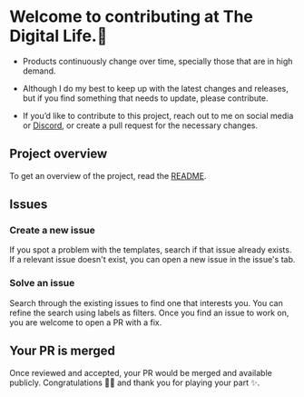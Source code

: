 # Welcome to contributing at The Digital Life.🤝

- Products continuously change over time, specially those that are in high demand.

- Although I do my best to keep up with the latest changes and releases, but if you find something that needs to update, please contribute.

- If you’d like to contribute to this project, reach out to me on social media or [Discord](https://khulnasoft.de/discord), or create a pull request for the necessary changes.

## Project overview

To get an overview of the project, read the [README](https://github.com/KhulnaSoft/boilerplates#readme).

## Issues

### Create a new issue

If you spot a problem with the templates, search if that issue already exists.
If a relevant issue doesn't exist, you can open a new issue in the issue's tab.

### Solve an issue

Search through the existing issues to find one that interests you. You can refine the search using labels as filters.
Once you find an issue to work on, you are welcome to open a PR with a fix.

## Your PR is merged

Once reviewed and accepted, your PR would be merged and available publicly.
Congratulations 🎉🎉 and thank you for playing your part ✨.
